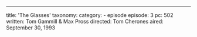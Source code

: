 ---
title: 'The Glasses'
taxonomy:
    category:
        - episode
episode: 3
pc: 502   
written: Tom Gammill & Max Pross
directed: Tom Cherones
aired: September 30, 1993
